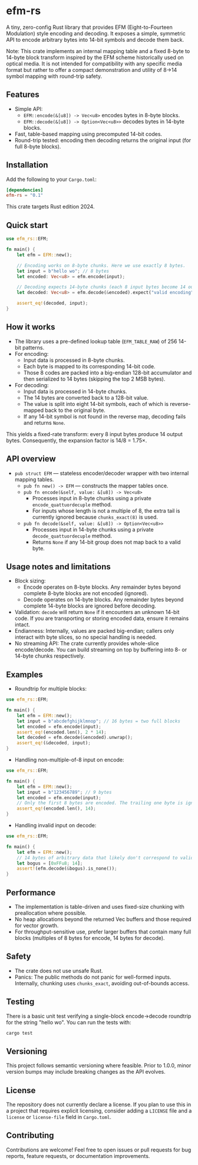 # efm-rs

A tiny, zero-config Rust library that provides EFM (Eight-to-Fourteen Modulation) style encoding and decoding. It exposes a simple, symmetric API to encode arbitrary bytes into 14-bit symbols and decode them back.

Note: This crate implements an internal mapping table and a fixed 8-byte to 14-byte block transform inspired by the EFM scheme historically used on optical media. It is not intended for compatibility with any specific media format but rather to offer a compact demonstration and utility of 8→14 symbol mapping with round-trip safety.


## Features

- Simple API:
  - `EFM::encode(&[u8]) -> Vec<u8>` encodes bytes in 8-byte blocks.
  - `EFM::decode(&[u8]) -> Option<Vec<u8>>` decodes bytes in 14-byte blocks.
- Fast, table-based mapping using precomputed 14-bit codes.
- Round-trip tested: encoding then decoding returns the original input (for full 8-byte blocks).


## Installation

Add the following to your `Cargo.toml`:

```toml
[dependencies]
efm-rs = "0.1"
```

This crate targets Rust edition 2024.


## Quick start

```rust
use efm_rs::EFM;

fn main() {
    let efm = EFM::new();

    // Encoding works on 8-byte chunks. Here we use exactly 8 bytes.
    let input = b"hello wo"; // 8 bytes
    let encoded: Vec<u8> = efm.encode(input);

    // Decoding expects 14-byte chunks (each 8 input bytes become 14 output bytes)
    let decoded: Vec<u8> = efm.decode(&encoded).expect("valid encoding");

    assert_eq!(decoded, input);
}
```


## How it works

- The library uses a pre-defined lookup table (`EFM_TABLE_RAW`) of 256 14-bit patterns.
- For encoding:
  - Input data is processed in 8-byte chunks.
  - Each byte is mapped to its corresponding 14-bit code.
  - Those 8 codes are packed into a big-endian 128-bit accumulator and then serialized to 14 bytes (skipping the top 2 MSB bytes).
- For decoding:
  - Input data is processed in 14-byte chunks.
  - The 14 bytes are converted back to a 128-bit value.
  - The value is split into eight 14-bit symbols, each of which is reverse-mapped back to the original byte.
  - If any 14-bit symbol is not found in the reverse map, decoding fails and returns `None`.

This yields a fixed-rate transform: every 8 input bytes produce 14 output bytes. Consequently, the expansion factor is 14/8 = 1.75×.


## API overview

- `pub struct EFM` — stateless encoder/decoder wrapper with two internal mapping tables.
  - `pub fn new() -> EFM` — constructs the mapper tables once.
  - `pub fn encode(&self, value: &[u8]) -> Vec<u8>`
    - Processes input in 8-byte chunks using a private `encode_quattuordecuple` method.
    - For inputs whose length is not a multiple of 8, the extra tail is currently ignored because `chunks_exact(8)` is used.
  - `pub fn decode(&self, value: &[u8]) -> Option<Vec<u8>>`
    - Processes input in 14-byte chunks using a private `decode_quattuordecuple` method.
    - Returns `None` if any 14-bit group does not map back to a valid byte.


## Usage notes and limitations

- Block sizing:
  - Encode operates on 8-byte blocks. Any remainder bytes beyond complete 8-byte blocks are not encoded (ignored).
  - Decode operates on 14-byte blocks. Any remainder bytes beyond complete 14-byte blocks are ignored before decoding.
- Validation: `decode` will return `None` if it encounters an unknown 14-bit code. If you are transporting or storing encoded data, ensure it remains intact.
- Endianness: Internally, values are packed big-endian; callers only interact with byte slices, so no special handling is needed.
- No streaming API: The crate currently provides whole-slice encode/decode. You can build streaming on top by buffering into 8- or 14-byte chunks respectively.


## Examples

- Roundtrip for multiple blocks:

```rust
use efm_rs::EFM;

fn main() {
    let efm = EFM::new();
    let input = b"abcdefghijklmnop"; // 16 bytes = two full blocks
    let encoded = efm.encode(input);
    assert_eq!(encoded.len(), 2 * 14);
    let decoded = efm.decode(&encoded).unwrap();
    assert_eq!(&decoded, input);
}
```

- Handling non-multiple-of-8 input on encode:

```rust
use efm_rs::EFM;

fn main() {
    let efm = EFM::new();
    let input = b"123456789"; // 9 bytes
    let encoded = efm.encode(input);
    // Only the first 8 bytes are encoded. The trailing one byte is ignored.
    assert_eq!(encoded.len(), 14);
}
```

- Handling invalid input on decode:

```rust
use efm_rs::EFM;

fn main() {
    let efm = EFM::new();
    // 14 bytes of arbitrary data that likely don't correspond to valid codewords
    let bogus = [0xFFu8; 14];
    assert!(efm.decode(&bogus).is_none());
}
```


## Performance

- The implementation is table-driven and uses fixed-size chunking with preallocation where possible.
- No heap allocations beyond the returned Vec buffers and those required for vector growth.
- For throughput-sensitive use, prefer larger buffers that contain many full blocks (multiples of 8 bytes for encode, 14 bytes for decode).


## Safety

- The crate does not use unsafe Rust.
- Panics: The public methods do not panic for well-formed inputs. Internally, chunking uses `chunks_exact`, avoiding out-of-bounds access.


## Testing

There is a basic unit test verifying a single-block encode→decode roundtrip for the string "hello wo". You can run the tests with:

```bash
cargo test
```


## Versioning

This project follows semantic versioning where feasible. Prior to 1.0.0, minor version bumps may include breaking changes as the API evolves.


## License

The repository does not currently declare a license. If you plan to use this in a project that requires explicit licensing, consider adding a `LICENSE` file and a `license` or `license-file` field in `Cargo.toml`.


## Contributing

Contributions are welcome! Feel free to open issues or pull requests for bug reports, feature requests, or documentation improvements.
